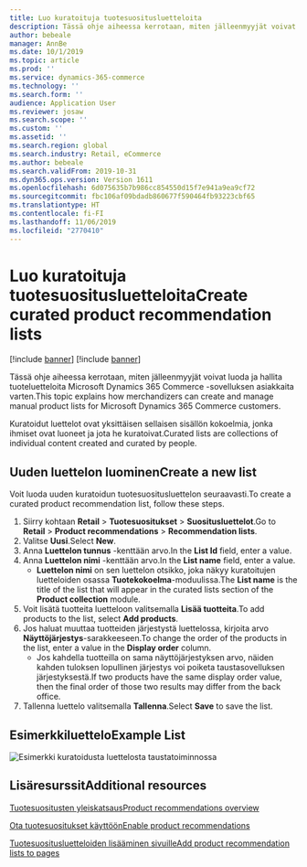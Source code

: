 ```yaml
---
title: Luo kuratoituja tuotesuositusluetteloita
description: Tässä ohje aiheessa kerrotaan, miten jälleenmyyjät voivat luoda ja hallita tuoteluetteloita Microsoft Dynamics 365 Commerce -sovelluksen asiakkaita varten.
author: bebeale
manager: AnnBe
ms.date: 10/1/2019
ms.topic: article
ms.prod: ''
ms.service: dynamics-365-commerce
ms.technology: ''
ms.search.form: ''
audience: Application User
ms.reviewer: josaw
ms.search.scope: ''
ms.custom: ''
ms.assetid: ''
ms.search.region: global
ms.search.industry: Retail, eCommerce
ms.author: bebeale
ms.search.validFrom: 2019-10-31
ms.dyn365.ops.version: Version 1611
ms.openlocfilehash: 6d075635b7b986cc854550d15f7e941a9ea9cf72
ms.sourcegitcommit: fbc106af09bdadb860677f590464fb93223cbf65
ms.translationtype: HT
ms.contentlocale: fi-FI
ms.lasthandoff: 11/06/2019
ms.locfileid: "2770410"
---
```

# <a name="create-curated-product-recommendation-lists"></a><span data-ttu-id="e4048-103">Luo kuratoituja tuotesuositusluetteloita</span><span class="sxs-lookup"><span data-stu-id="e4048-103">Create curated product recommendation lists</span></span>

[!include [banner](includes/preview-banner.md)]
[!include [banner](includes/banner.md)]

<span data-ttu-id="e4048-104">Tässä ohje aiheessa kerrotaan, miten jälleenmyyjät voivat luoda ja hallita tuoteluetteloita Microsoft Dynamics 365 Commerce -sovelluksen asiakkaita varten.</span><span class="sxs-lookup"><span data-stu-id="e4048-104">This topic explains how merchandizers can create and manage manual product lists for Microsoft Dynamics 365 Commerce customers.</span></span>

<span data-ttu-id="e4048-105">Kuratoidut luettelot ovat yksittäisen sellaisen sisällön kokoelmia, jonka ihmiset ovat luoneet ja jota he kuratoivat.</span><span class="sxs-lookup"><span data-stu-id="e4048-105">Curated lists are collections of individual content created and curated by people.</span></span>  

## <a name="create-a-new-list"></a><span data-ttu-id="e4048-106">Uuden luettelon luominen</span><span class="sxs-lookup"><span data-stu-id="e4048-106">Create a new list</span></span>

<span data-ttu-id="e4048-107">Voit luoda uuden kuratoidun tuotesuositusluettelon seuraavasti.</span><span class="sxs-lookup"><span data-stu-id="e4048-107">To create a curated product recommendation list, follow these steps.</span></span>

1. <span data-ttu-id="e4048-108">Siirry kohtaan **Retail** &gt; **Tuotesuositukset** &gt; **Suositusluettelot**.</span><span class="sxs-lookup"><span data-stu-id="e4048-108">Go to **Retail** &gt; **Product recommendations** &gt; **Recommendation lists**.</span></span>
1. <span data-ttu-id="e4048-109">Valitse **Uusi**.</span><span class="sxs-lookup"><span data-stu-id="e4048-109">Select **New**.</span></span>
1. <span data-ttu-id="e4048-110">Anna **Luettelon tunnus** -kenttään arvo.</span><span class="sxs-lookup"><span data-stu-id="e4048-110">In the **List Id** field, enter a value.</span></span>
1. <span data-ttu-id="e4048-111">Anna **Luettelon nimi** -kenttään arvo.</span><span class="sxs-lookup"><span data-stu-id="e4048-111">In the **List name** field, enter a value.</span></span>
    - <span data-ttu-id="e4048-112">**Luettelon nimi** on sen luettelon otsikko, joka näkyy kuratoitujen luetteloiden osassa **Tuotekokoelma**-moduulissa.</span><span class="sxs-lookup"><span data-stu-id="e4048-112">The **List name** is the title of the list that will appear in the curated lists section of the **Product collection** module.</span></span>
1. <span data-ttu-id="e4048-113">Voit lisätä tuotteita luetteloon valitsemalla **Lisää tuotteita**.</span><span class="sxs-lookup"><span data-stu-id="e4048-113">To add products to the list, select **Add products**.</span></span>
1. <span data-ttu-id="e4048-114">Jos haluat muuttaa tuotteiden järjestystä luettelossa, kirjoita arvo **Näyttöjärjestys**-sarakkeeseen.</span><span class="sxs-lookup"><span data-stu-id="e4048-114">To change the order of the products in the list, enter a value in the **Display order** column.</span></span>
    - <span data-ttu-id="e4048-115">Jos kahdella tuotteilla on sama näyttöjärjestyksen arvo, näiden kahden tuloksen lopullinen järjestys voi poiketa taustasovelluksen järjestyksestä.</span><span class="sxs-lookup"><span data-stu-id="e4048-115">If two products have the same display order value, then the final order of those two results may differ from the back office.</span></span>
1. <span data-ttu-id="e4048-116">Tallenna luettelo valitsemalla **Tallenna**.</span><span class="sxs-lookup"><span data-stu-id="e4048-116">Select **Save** to save the list.</span></span>

## <a name="example-list"></a><span data-ttu-id="e4048-117">Esimerkkiluettelo</span><span class="sxs-lookup"><span data-stu-id="e4048-117">Example List</span></span>

![Esimerkki kuratoidusta luettelosta taustatoiminnossa](./media/examplecuratedrecolist.png)

## <a name="additional-resources"></a><span data-ttu-id="e4048-119">Lisäresurssit</span><span class="sxs-lookup"><span data-stu-id="e4048-119">Additional resources</span></span>

[<span data-ttu-id="e4048-120">Tuotesuositusten yleiskatsaus</span><span class="sxs-lookup"><span data-stu-id="e4048-120">Product recommendations overview</span></span>](product-recommendations.md)

[<span data-ttu-id="e4048-121">Ota tuotesuositukset käyttöön</span><span class="sxs-lookup"><span data-stu-id="e4048-121">Enable product recommendations</span></span>](enable-product-recommendations.md)

[<span data-ttu-id="e4048-122">Tuotesuositusluetteloiden lisääminen sivuille</span><span class="sxs-lookup"><span data-stu-id="e4048-122">Add product recommendation lists to pages</span></span>](add-reco-list-to-page.md)
